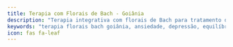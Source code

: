 ```yaml
---
title: Terapia com Florais de Bach - Goiânia
description: "Terapia integrativa com florais de Bach para tratamento de ansiedade, depressão e desequilíbrios emocionais. Complemento à psicoterapia."
keywords: "terapia florais bach goiânia, ansiedade, depressão, equilíbrio emocional, psicoterapia complementar"
icon: fas fa-leaf
---
```

